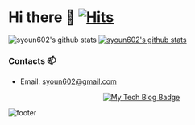 # Hi there 👋 [![Hits](https://hits.seeyoufarm.com/api/count/incr/badge.svg?url=https%3A%2F%2Fgithub.com%2Fsyoun602&count_bg=%2379C83D&title_bg=%23555555&icon=tinder.svg&icon_color=%23E7E7E7&title=hits&edge_flat=false)](https://hits.seeyoufarm.com)


![syoun602's github stats](https://github-readme-stats.vercel.app/api?username=syoun602&show_icons=true)
[![syoun602's github stats](https://github-readme-stats.vercel.app/api/top-langs/?username=syoun602&show_icons=true&hide_border=true&title_color=004386&icon_color=004386&layout=compact)](https://github.com/syoun602)

### Contacts 📫

* Email: syoun602@gmail.com

  <div align=center>
  
  [![My Tech Blog Badge](http://img.shields.io/badge/-My%20Tech%20blog-black?style=flat-square&logo=github&link=https://velog.io/@syoun602/)](https://velog.io/@syoun602/) 

  </div>
  
![footer](https://capsule-render.vercel.app/api?type=wave&color=gradient&height=150&section=footer)
